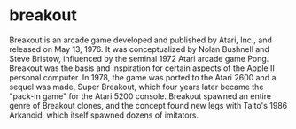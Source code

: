 # breakout
Breakout is an arcade game developed and published by Atari, Inc., and released on May 13, 1976. It was conceptualized by Nolan Bushnell and Steve Bristow, influenced by the seminal 1972 Atari arcade game Pong.  Breakout was the basis and inspiration for certain aspects of the Apple II personal computer. In 1978, the game was ported to the Atari 2600 and a sequel was made, Super Breakout, which four years later became the "pack-in game" for the Atari 5200 console. Breakout spawned an entire genre of Breakout clones, and the concept found new legs with Taito's 1986 Arkanoid, which itself spawned dozens of imitators.
